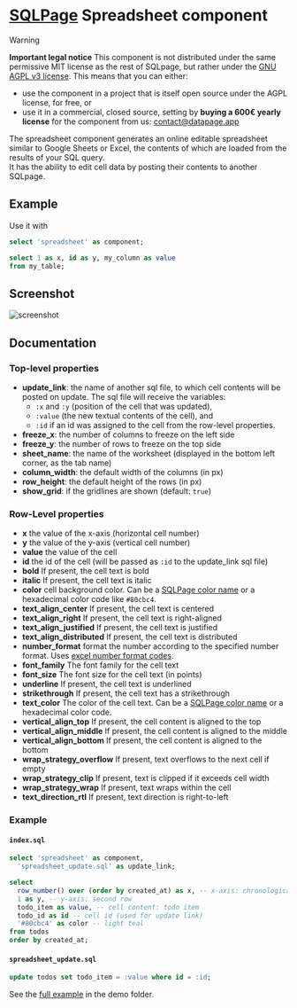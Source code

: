 # [SQLPage](https://sql.datapage.app) Spreadsheet component

> [!WARNING]
> **Important legal notice** This component is not distributed under the same permissive MIT license as the rest of SQLpage, but rather under the [GNU AGPL v3 license](./LICENSE).
> This means that you can either:
> - use the component in a project that is itself open source under the AGPL license, for free, or
> - use it in a commercial, closed source, setting by **buying a 600€ yearly license** for the component from us: contact@datapage.app

The spreadsheet component generates an online editable spreadsheet similar to Google Sheets or Excel, the contents of which are loaded from the results of your SQL query.  
It has the ability to edit cell data by posting their contents to another SQLpage.

## Example

Use it with

```sql
select 'spreadsheet' as component;

select 1 as x, id as y, my_column as value
from my_table;
```

## Screenshot

![screenshot](docs/screenshot.png)
## Documentation
### Top-level properties

- **update\_link**:  the name of another sql file, to which cell contents will be posted on update. The sql file will receive the variables:
  - `:x` and `:y` (position of the cell that was updated),
  - `:value` (the new textual contents of the cell), and
  - `:id` if an id was assigned to the cell from the row-level properties.
- **freeze\_x**: the number of columns to freeze on the left side
- **freeze\_y**: the number of rows to freeze on the top side
- **sheet\_name**: the name of the worksheet (displayed in the bottom left corner, as the tab name)
- **column\_width**: the default width of the columns (in px)
- **row\_height**: the default height of the rows (in px)
- **show\_grid**: if the gridlines are shown (default: `true`)

### Row-Level properties

- **x** the value of the x-axis (horizontal cell number)
- **y** the value of the y-axis (vertical cell number)
- **value** the value of the cell
- **id** the id of the cell (will be passed as `:id` to the update_link sql file)
- **bold** If present, the cell text is bold
- **italic** If present, the cell text is italic
- **color** cell background color. Can be a [SQLPage color name](https://sql.datapage.app/colors.sql) or a hexadecimal color code like `#80cbc4`.
- **text_align_center** If present, the cell text is centered
- **text_align_right** If present, the cell text is right-aligned
- **text_align_justified** If present, the cell text is justified
- **text_align_distributed** If present, the cell text is distributed
- **number_format** format the number according to the specified number format. Uses [excel number format codes](https://support.microsoft.com/en-us/office/number-format-codes-5026bbd6-04bc-48cd-bf33-80f18b4eae68).
- **font_family** The font family for the cell text
- **font_size** The font size for the cell text (in points)
- **underline** If present, the cell text is underlined
- **strikethrough** If present, the cell text has a strikethrough
- **text_color** The color of the cell text. Can be a [SQLPage color name](https://sql.datapage.app/colors.sql) or a hexadecimal color code.
- **vertical_align_top** If present, the cell content is aligned to the top
- **vertical_align_middle** If present, the cell content is aligned to the middle
- **vertical_align_bottom** If present, the cell content is aligned to the bottom
- **wrap_strategy_overflow** If present, text overflows to the next cell if empty
- **wrap_strategy_clip** If present, text is clipped if it exceeds cell width
- **wrap_strategy_wrap** If present, text wraps within the cell
- **text_direction_rtl** If present, text direction is right-to-left

### Example

#### `index.sql`
```sql
select 'spreadsheet' as component,
  'spreadsheet_update.sql' as update_link;

select 
  row_number() over (order by created_at) as x, -- x-axis: chronological order
  1 as y, -- y-axis: second row
  todo_item as value, -- cell content: todo item
  todo_id as id -- cell id (used for update link)
  '#80cbc4' as color -- light teal
from todos
order by created_at;
```
#### `spreadsheet_update.sql`

```sql
update todos set todo_item = :value where id = :id;
```

See the [full example](./demo/spreadsheet.sql) in the demo folder.
